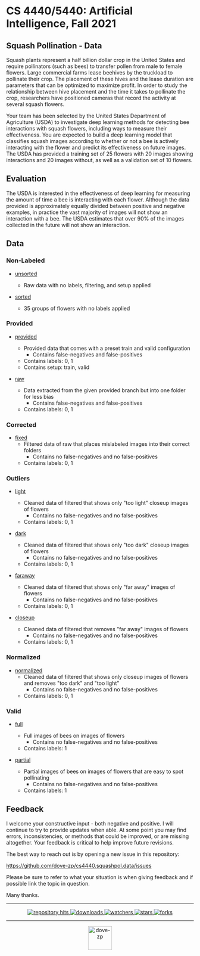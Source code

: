 
# CS 4440/5440: Artificial Intelligence, Fall 2021
## Squash Pollination - Data

Squash plants represent a half billion dollar crop in the United States and require pollinators (such as
bees) to transfer pollen from male to female flowers. Large commercial farms lease beehives by the
truckload to pollinate their crop. The placement of these hives and the lease duration are parameters
that can be optimized to maximize profit. In order to study the relationship between hive placement
and the time it takes to pollinate the crop, researchers have positioned cameras that record the
activity at several squash flowers.

Your team has been selected by the United States Department of Agriculture (USDA) to investigate
deep learning methods for detecting bee interactions with squash flowers, including ways to measure
their effectiveness. You are expected to build a deep learning model that classifies squash images
according to whether or not a bee is actively interacting with the flower and predict its effectiveness
on future images. The USDA has provided a training set of 25 flowers with 20 images showing
interactions and 20 images without, as well as a validation set of 10 flowers. 

## Evaluation

The USDA is interested in the effectiveness of deep learning for measuring the amount of time a bee is
interacting with each flower. Although the data provided is approximately equally divided between
positive and negative examples, in practice the vast majority of images will not show an interaction
with a bee. The USDA estimates that over 90% of the images collected in the future will not show an
interaction. 

## Data

### Non-Labeled

* [unsorted](https://github.com/dove-zp/cs4440.squashpol.data/tree/unsorted)
  * Raw data with no labels, filtering, and setup applied 

* [sorted](https://github.com/dove-zp/cs4440.squashpol.data/tree/sorted)
  * 35 groups of flowers with no labels applied 

### Provided

* [provided](https://github.com/dove-zp/cs4440.squashpol.data/tree/provided)
  * Provided data that comes with a preset train and valid configuration
    * Contains false-negatives and false-positives
  * Contains labels: 0, 1
  * Contains setup: train, valid

* [raw](https://github.com/dove-zp/cs4440.squashpol.data/tree/raw)
  * Data extracted from the given provided branch but into one folder for less bias
    * Contains false-negatives and false-positives
  * Contains labels: 0, 1

### Corrected

* [fixed](https://github.com/dove-zp/cs4440.squashpol.data/tree/fixed)
  * Filtered data of raw that places mislabeled images into their correct folders
    * Contains no false-negatives and no false-positives
  * Contains labels: 0, 1

### Outliers

* [light](https://github.com/dove-zp/cs4440.squashpol.data/tree/light)
  * Cleaned data of filtered that shows only "too light" closeup images of flowers
    * Contains no false-negatives and no false-positives
  * Contains labels: 0, 1

* [dark](https://github.com/dove-zp/cs4440.squashpol.data/tree/dark)
  * Cleaned data of filtered that shows only "too dark" closeup images of flowers
    * Contains no false-negatives and no false-positives
  * Contains labels: 0, 1

* [faraway](https://github.com/dove-zp/cs4440.squashpol.data/tree/faraway)
  * Cleaned data of filtered that shows only "far away" images of flowers
    * Contains no false-negatives and no false-positives
  * Contains labels: 0, 1

* [closeup](https://github.com/dove-zp/cs4440.squashpol.data/tree/closeup)
  * Cleaned data of filtered that removes "far away" images of flowers
    * Contains no false-negatives and no false-positives
  * Contains labels: 0, 1

### Normalized

* [normalized](https://github.com/dove-zp/cs4440.squashpol.data/tree/normalized)
  * Cleaned data of filtered that shows only closeup images of flowers and removes "too dark" and "too light" 
    * Contains no false-negatives and no false-positives
  * Contains labels: 0, 1

### Valid 

* [full](https://github.com/dove-zp/cs4440.squashpol.data/tree/full)
  * Full images of bees on images of flowers 
    * Contains no false-negatives and no false-positives
  * Contains labels: 1 

* [partial](https://github.com/dove-zp/cs4440.squashpol.data/tree/partial)
  * Partial images of bees on images of flowers that are easy to spot pollinating
    * Contains no false-negatives and no false-positives
  * Contains labels: 1

<!--  -->

## Feedback

I welcome your constructive input - both negative and positive. I will continue to try to provide updates when able. At some point you may find errors, inconsistencies, or methods that could be improved, or are missing altogether. Your feedback is critical to help improve future revisions.

The best way to reach out is by opening a new issue in this repository:

https://github.com/dove-zp/cs4440.squashpol.data/issues

Please be sure to refer to what your situation is when giving feedback and if possible link the topic in question.

Many thanks.

<hr/>

<p align="center">
  <p align="center">
    <a href="https://hits.seeyoufarm.com/api/count/graph/dailyhits.svg?url=https://github.com/dove-zp/cs4440.squashpol.data">
      <img src="https://hits.seeyoufarm.com/api/count/incr/badge.svg?url=https%3A%2F%2Fgithub.com%2Fdove-zp%2Fcs4440.squashpol.data&count_bg=%2379C83D&title_bg=%23555555&icon=&icon_color=%23E7E7E7&title=hits&edge_flat=true" alt="repository hits">
    </a>
    <a href="https://github.com/dove-zp/cs4440.squashpol.data/releases">
      <img src="https://img.shields.io/github/downloads/dove-zp/cs4440.squashpol.data/total?style=flat-square" alt="downloads"/>
    </a>
    <a href="https://github.com/dove-zp/cs4440.squashpol.data/watchers">
      <img src="https://img.shields.io/github/watchers/dove-zp/cs4440.squashpol.data?style=flat-square" alt="watchers"/>
    </a>
    <a href="https://github.com/dove-zp/cs4440.squashpol.data/stargazers">
      <img src="https://img.shields.io/github/stars/dove-zp/cs4440.squashpol.data?style=flat-square" alt="stars"/>
    </a>
    <a href="https://github.com/dove-zp/cs4440.squashpol.data/network/members">
      <img src="https://img.shields.io/github/forks/dove-zp/cs4440.squashpol.data?style=flat-square" alt="forks"/>
    </a>
  </p>
</p>

<hr/>

<p align="center">
  <a href="https://github.com/dove-zp">
    <img width="64" heigth="64" src="https://avatars.githubusercontent.com/u/89095890" alt="dove-zp"/>
  </a>  
</p>

<!--  -->
